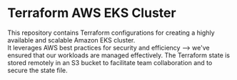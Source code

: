 
# Terraform AWS EKS Cluster
This repository contains Terraform configurations for creating a highly available and scalable Amazon EKS cluster.          
It leverages AWS best practices for security and efficiency --> we've ensured that our workloads are managed effectively. The Terraform state is stored remotely in an S3 bucket to facilitate team collaboration and to secure the state file.
